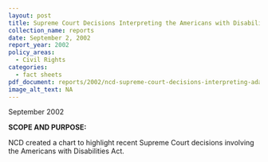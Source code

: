 ```yaml
---
layout: post
title: Supreme Court Decisions Interpreting the Americans with Disabilities Act Chart
collection_name: reports
date: September 2, 2002
report_year: 2002
policy_areas:
  - Civil Rights
categories:
  - fact sheets
pdf_document: reports/2002/ncd-supreme-court-decisions-interpreting-ada-2002.pdf
image_alt_text: NA
---
```

September 2002

**S﻿COPE AND PURPOSE:**

N﻿CD created a chart to highlight recent Supreme Court decisions involving the Americans with Disabilities Act.